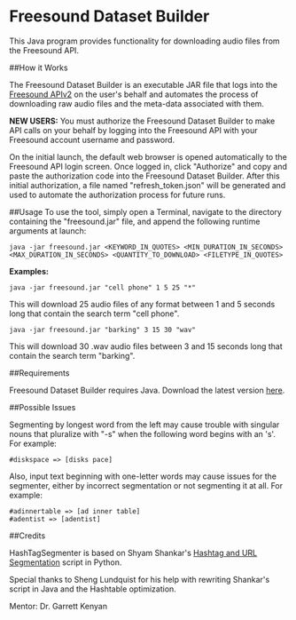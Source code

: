 Freesound Dataset Builder
=======================

This Java program provides functionality for downloading audio files from the Freesound API.
 
    
##How it Works

The Freesound Dataset Builder is an executable JAR file that logs into the [Freesound APIv2](http://www.freesound.org/docs/api/) on the user's behalf and automates the process of downloading raw audio files and the meta-data associated with them. 

**NEW USERS:** You must authorize the Freesound Dataset Builder to make API calls on your behalf by logging into the Freesound API with your Freesound account username and password. 

On the initial launch, the default web browser is opened automatically to the Freesound API login screen.  Once logged in, click "Authorize" and copy and paste the authorization code into the Freesound Dataset Builder.  After this initial authorization, a file named "refresh_token.json" will be generated and used to automate the authorization process for future runs. 

##Usage
To use the tool, simply open a Terminal, navigate to the directory containing the "freesound.jar" file, and append the following runtime arguments at launch:

    java -jar freesound.jar <KEYWORD_IN_QUOTES> <MIN_DURATION_IN_SECONDS> <MAX_DURATION_IN_SECONDS> <QUANTITY_TO_DOWNLOAD> <FILETYPE_IN_QUOTES>
    
**Examples:**

    java -jar freesound.jar "cell phone" 1 5 25 "*"
This will download 25 audio files of any format between 1 and 5 seconds long that contain the search term "cell phone".

    java -jar freesound.jar "barking" 3 15 30 "wav"
This will download 30 .wav audio files between 3 and 15 seconds long that contain the search term "barking".


##Requirements

Freesound Dataset Builder requires Java.  Download the latest version [here](http://www.java.com).
    
##Possible Issues

Segmenting by longest word from the left may cause trouble with singular nouns that pluralize with "-s" when the following word begins with an 's'.  For example:

    #diskspace => [disks pace]
    
Also, input text beginning with one-letter words may cause issues for the segmenter, either by incorrect segmentation or not segmenting it at all.  For example:

    #adinnertable => [ad inner table]
    #adentist => [adentist]
    
##Credits

HashTagSegmenter is based on Shyam Shankar's [Hashtag and URL Segmentation](https://github.com/shyam057cs/Machine-Learning/tree/master/Hashtag%20and%20Url%20Segmentation) script in Python.

Special thanks to Sheng Lundquist for his help with rewriting Shankar's script in Java and the Hashtable optimization.

Mentor: Dr. Garrett Kenyan

